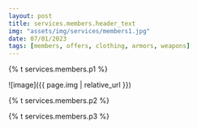 ```yaml
---
layout: post
title: services.members.header_text
img: "assets/img/services/members1.jpg"
date: 07/01/2023
tags: [members, offers, clothing, armors, weapons]
---
```

<p>{% t services.members.p1 %}</p>
![image]({{ page.img | relative_url }})
<p>{% t services.members.p2 %}</p>
<p>{% t services.members.p3 %}</p>